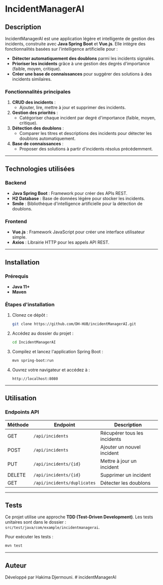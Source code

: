 # IncidentManagerAI

## Description
IncidentManagerAI est une application légère et intelligente de gestion des incidents, construite avec **Java Spring Boot** et **Vue.js**.
Elle intègre des fonctionnalités basées sur l'intelligence artificielle pour :
- **Détecter automatiquement des doublons** parmi les incidents signalés.
- **Prioriser les incidents** grâce à une gestion des degrés d'importance (faible, moyen, critique).
- **Créer une base de connaissances** pour suggérer des solutions à des incidents similaires.

### Fonctionnalités principales
1. **CRUD des incidents** :
    - Ajouter, lire, mettre à jour et supprimer des incidents.
2. **Gestion des priorités** :
    - Catégoriser chaque incident par degré d'importance (faible, moyen, critique).
3. **Détection des doublons** :
    - Comparer les titres et descriptions des incidents pour détecter les doublons automatiquement.
4. **Base de connaissances** :
    - Proposer des solutions à partir d'incidents résolus précédemment.

---

## Technologies utilisées
### Backend
- **Java Spring Boot** : Framework pour créer des APIs REST.
- **H2 Database** : Base de données légère pour stocker les incidents.
- **Smile** : Bibliothèque d'intelligence artificielle pour la détection de doublons.

### Frontend
- **Vue.js** : Framework JavaScript pour créer une interface utilisateur simple.
- **Axios** : Librairie HTTP pour les appels API REST.

---

## Installation
### Prérequis
- **Java 11+**
- **Maven**

### Étapes d'installation
1. Clonez ce dépôt :
   ```bash
   git clone https://github.com/DH-HUB/incidentManagerAI.git
   ```

2. Accédez au dossier du projet :
   ```bash
   cd IncidentManagerAI
   ```

3. Compilez et lancez l'application Spring Boot :
   ```bash
   mvn spring-boot:run
   ```

4. Ouvrez votre navigateur et accédez à :
   ```
   http://localhost:8080
   ```

---

## Utilisation
### Endpoints API
| Méthode | Endpoint          | Description                  |
|---------|-------------------|------------------------------|
| GET     | `/api/incidents`  | Récupérer tous les incidents |
| POST    | `/api/incidents`  | Ajouter un nouvel incident   |
| PUT     | `/api/incidents/{id}` | Mettre à jour un incident   |
| DELETE  | `/api/incidents/{id}` | Supprimer un incident       |
| GET     | `/api/incidents/duplicates` | Détecter les doublons    |

---

## Tests
Ce projet utilise une approche **TDD (Test-Driven Development)**. Les tests unitaires sont dans le dossier :
`src/test/java/com/example/incidentmanagerai`.

Pour exécuter les tests :
```bash
mvn test
```

---

## Auteur
Développé par Hakima Djermouni.
#   i n c i d e n t M a n a g e r A I  
 